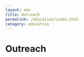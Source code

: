 ```yaml
---
layout: edu
title: Outreach
permalink: /education/index.html
category: education
---
```


<h1>Outreach</h1>
